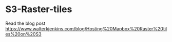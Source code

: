 # S3-Raster-tiles

Read the blog post
https://www.walterkjenkins.com/blog/Hosting%20Mapbox%20Raster%20tiles%20on%20S3
